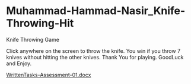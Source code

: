 # Muhammad-Hammad-Nasir_Knife-Throwing-Hit
 Knife Throwing Game

Click anywhere on the screen to throw the knife. You win if you throw 7 knives without hitting the other knives. Thank You for playing. GoodLuck and Enjoy.

[WrittenTasks-Assessment-01.docx](https://github.com/Muhammad-Hammad-Nasir/Muhammad-Hammad-Nasir_Knife-Throwing-Game/files/8068993/WrittenTasks-Assessment-01.docx)
